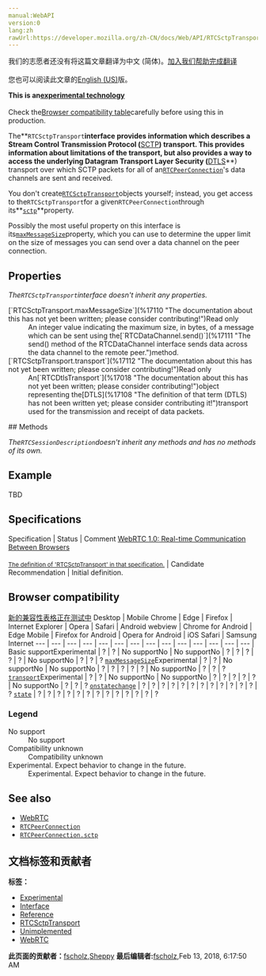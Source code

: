 ```yaml
---
manual:WebAPI
version:0
lang:zh
rawUrl:https://developer.mozilla.org/zh-CN/docs/Web/API/RTCSctpTransport
---
```




<bdi>我们的志愿者还没有将这篇文章翻译为<bdi>中文 (简体)</bdi>。[加入我们帮助完成翻译](%17104 "")<br></br>您也可以阅读此文章的[English (US)](%17105 "")版。</bdi>






**This is an[experimental technology](%3404 "")**<br></br>Check the[Browser compatibility table](%17106 "")carefully before using this in production.




The**`RTCSctpTransport`**interface provides information which describes a Stream Control Transmission Protocol (**[SCTP](%17107 "SCTP: SCTP (Stream Control Transmission Protocol) is an IETF standard for a transport protocol which enables the reliable, in-order transmission of messages while offering congestion control, multi-homing, and other features to improve reliability and stability of the connection. It's used for sending traditional telephone calls over the Internet, but is also used for WebRTC data.")**) transport. This provides information about limitations of the transport, but also provides a way to access the underlying Datagram Transport Layer Security (**[DTLS](%17108 "The definition of that term (DTLS) has not been written yet; please consider contributing it!")**) transport over which SCTP packets for all of an[`RTCPeerConnection`](%16675 "The RTCPeerConnection interface represents a WebRTC connection between the local computer and a remote peer. It provides methods to connect to a remote peer, maintain and monitor the connection, and close the connection once it's no longer needed.")&#39;s data channels are sent and received.



You don&#39;t create[`RTCSctpTransport`](%17105 "The RTCSctpTransport interface provides information which describes a Stream Control Transmission Protocol (SCTP) transport. This provides information about limitations of the transport, but also provides a way to access the underlying Datagram Transport Layer Security (DTLS) transport over which SCTP packets for all of an RTCPeerConnection's data channels are sent and received.")objects yourself; instead, you get access to the`RTCSctpTransport`for a given`RTCPeerConnection`through its**[`sctp`](%17109 "The read-only sctp property on the RTCPeerConnection interface returns an RTCSctpTransport describing the SCTP transport over which SCTP data is being sent and received. If SCTP hasn't been negotiated, this value is null.")**property.



Possibly the most useful property on this interface is its[`maxMessageSize`](%17110 "The documentation about this has not yet been written; please consider contributing!")property, which you can use to determine the upper limit on the size of messages you can send over a data channel on the peer connection.


## Properties<a name="Properties"></a>


<em>The`RTCSctpTransport`interface doesn&#39;t inherit any properties.</em>

<dl><dt>[`RTCSctpTransport.maxMessageSize`](%17110 "The documentation about this has not yet been written; please consider contributing!")Read only</dt><dd>An integer value indicating the maximum size, in bytes, of a message which can be sent using the[`RTCDataChannel.send()`](%17111 "The send() method of the RTCDataChannel interface sends data across the data channel to the remote peer.")method.</dd><dt>[`RTCSctpTransport.transport`](%17112 "The documentation about this has not yet been written; please consider contributing!")Read only</dt><dd>An[`RTCDtlsTransport`](%17018 "The documentation about this has not yet been written; please consider contributing!")object representing the[DTLS](%17108 "The definition of that term (DTLS) has not been written yet; please consider contributing it!")transport used for the transmission and receipt of data packets.</dd></dl>
## Methods<a name="Methods"></a>


<em>The`RTCSessionDescription`doesn&#39;t inherit any methods and has no methods of its own.</em>


## Example<a name="Example"></a>


TBD


## Specifications<a name="Specifications"></a>
Specification | Status | Comment 
[WebRTC 1.0: Real-time Communication Between Browsers<br></br><small>The definition of &#39;RTCSctpTransport&#39; in that specification.</small>](%17113 "") | Candidate Recommendation | Initial definition. 


## Browser compatibility<a name="Browser_compatibility"></a>
[新的兼容性表格正在测试中<i></i>](%3360 "")
<abbr>Desktop<i></i></abbr> | <abbr>Mobile<i></i></abbr> 
<abbr>Chrome<i></i></abbr> | <abbr>Edge<i></i></abbr> | <abbr>Firefox<i></i></abbr> | <abbr>Internet Explorer<i></i></abbr> | <abbr>Opera<i></i></abbr> | <abbr>Safari<i></i></abbr> | <abbr>Android webview<i></i></abbr> | <abbr>Chrome for Android<i></i></abbr> | <abbr>Edge Mobile<i></i></abbr> | <abbr>Firefox for Android<i></i></abbr> | <abbr>Opera for Android<i></i></abbr> | <abbr>iOS Safari<i></i></abbr> | <abbr>Samsung Internet<i></i></abbr> 
 ---  |  ---  |  ---  |  ---  |  ---  |  ---  |  ---  |  ---  |  ---  |  ---  |  ---  |  ---  |  ---  |  ---  | 
Basic support<abbr>Experimental<i></i></abbr> | <abbr>?</abbr> | <abbr>?</abbr> | <abbr>No support</abbr>No | <abbr>No support</abbr>No | <abbr>?</abbr> | <abbr>?</abbr> | <abbr>?</abbr> | <abbr>?</abbr> | <abbr>?</abbr> | <abbr>No support</abbr>No | <abbr>?</abbr> | <abbr>?</abbr> | <abbr>?</abbr> 
[`maxMessageSize`](%17114 "")<abbr>Experimental<i></i></abbr> | <abbr>?</abbr> | <abbr>?</abbr> | <abbr>No support</abbr>No | <abbr>No support</abbr>No | <abbr>?</abbr> | <abbr>?</abbr> | <abbr>?</abbr> | <abbr>?</abbr> | <abbr>?</abbr> | <abbr>No support</abbr>No | <abbr>?</abbr> | <abbr>?</abbr> | <abbr>?</abbr> 
[`transport`](%17115 "")<abbr>Experimental<i></i></abbr> | <abbr>?</abbr> | <abbr>?</abbr> | <abbr>No support</abbr>No | <abbr>No support</abbr>No | <abbr>?</abbr> | <abbr>?</abbr> | <abbr>?</abbr> | <abbr>?</abbr> | <abbr>?</abbr> | <abbr>No support</abbr>No | <abbr>?</abbr> | <abbr>?</abbr> | <abbr>?</abbr> 
[`onstatechange`](%17116 "") | <abbr>?</abbr> | <abbr>?</abbr> | <abbr>?</abbr> | <abbr>?</abbr> | <abbr>?</abbr> | <abbr>?</abbr> | <abbr>?</abbr> | <abbr>?</abbr> | <abbr>?</abbr> | <abbr>?</abbr> | <abbr>?</abbr> | <abbr>?</abbr> | <abbr>?</abbr> 
[`state`](%17117 "") | <abbr>?</abbr> | <abbr>?</abbr> | <abbr>?</abbr> | <abbr>?</abbr> | <abbr>?</abbr> | <abbr>?</abbr> | <abbr>?</abbr> | <abbr>?</abbr> | <abbr>?</abbr> | <abbr>?</abbr> | <abbr>?</abbr> | <abbr>?</abbr> | <abbr>?</abbr> 


### Legend<a name="Legend"></a>
<dl><dt><abbr>No support</abbr></dt><dd>No support</dd><dt><abbr>Compatibility unknown</abbr></dt><dd>Compatibility unknown</dd><dt><abbr>Experimental. Expect behavior to change in the future.<i></i></abbr></dt><dd>Experimental. Expect behavior to change in the future.</dd></dl>

## See also<a name="See_also"></a>

* [WebRTC](%14998 "/en-US/docs/CSS/Using_CSS_animations")
* [`RTCPeerConnection`](%16675 "The RTCPeerConnection interface represents a WebRTC connection between the local computer and a remote peer. It provides methods to connect to a remote peer, maintain and monitor the connection, and close the connection once it's no longer needed.")
* [`RTCPeerConnection.sctp`](%17109 "The read-only sctp property on the RTCPeerConnection interface returns an RTCSctpTransport describing the SCTP transport over which SCTP data is being sent and received. If SCTP hasn't been negotiated, this value is null.")



## 文档标签和贡献者
**标签：**
* [Experimental](%3379 "")
* [Interface](%3380 "")
* [Reference](%3381 "")
* [RTCSctpTransport](%17118 "")
* [Unimplemented](%17119 "")
* [WebRTC](%5058 "")

**此页面的贡献者：**[fscholz](%60 ""),[Sheppy](%405 "")
**最后编辑者:**[fscholz](%60 ""),<time>Feb 13, 2018, 6:17:50 AM</time>


